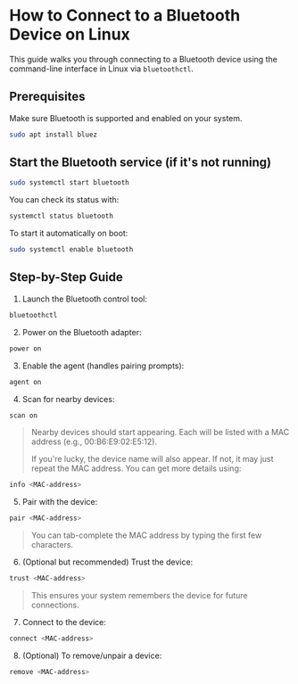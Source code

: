 # How to Connect to a Bluetooth Device on Linux
This guide walks you through connecting to a Bluetooth device using the
command-line interface in Linux via `bluetoothctl`.


## Prerequisites
Make sure Bluetooth is supported and enabled on your system.
```bash
sudo apt install bluez
```

## Start the Bluetooth service (if it's not running)
```bash
sudo systemctl start bluetooth
```
You can check its status with:
```bash
systemctl status bluetooth
```
To start it automatically on boot:
```bash
sudo systemctl enable bluetooth
```

## Step-by-Step Guide

1. Launch the Bluetooth control tool:
```bash
bluetoothctl
```
2. Power on the Bluetooth adapter:
```bash
power on
```
3. Enable the agent (handles pairing prompts):
```bash
agent on
```
4. Scan for nearby devices:
```bash
scan on
```
>Nearby devices should start appearing. Each will be listed with a MAC address
>(e.g., 00:B6:E9:02:E5:12).
>
>If you're lucky, the device name will also appear. If not, it may just repeat
>the MAC address. You can get more details using:
```bash
info <MAC-address>
```
5. Pair with the device:
```bash
pair <MAC-address>
```
> You can tab-complete the MAC address by typing the first few characters.
6. (Optional but recommended) Trust the device:
```bash
trust <MAC-address>
```
> This ensures your system remembers the device for future connections.
7. Connect to the device:
```bash
connect <MAC-address>
```
8. (Optional) To remove/unpair a device:
```bash
remove <MAC-address>
```
